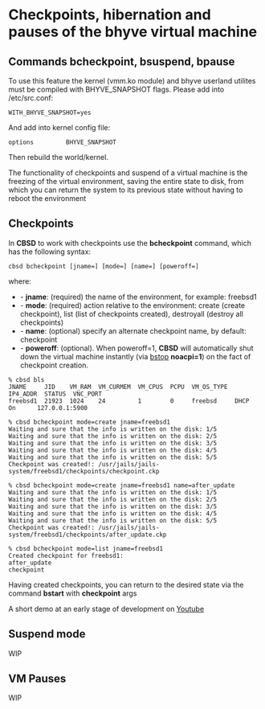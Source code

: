 # Checkpoints, hibernation and pauses of the bhyve virtual machine

## Commands bcheckpoint, bsuspend, bpause

To use this feature the kernel (vmm.ko module) and bhyve userland utilites must be compiled with BHYVE\_SNAPSHOT flags. Please add into /etc/src.conf:

```
WITH_BHYVE_SNAPSHOT=yes

```

And add into kernel config file:

```
options         BHYVE_SNAPSHOT

```

Then rebuild the world/kernel.

The functionality of checkpoints and suspend of a virtual machine is the freezing of the virtual environment, saving the entire state to disk, from which you can return the system to its previous state without having to reboot the environment

## Checkpoints

In **CBSD** to work with checkpoints use the **bcheckpoint** command, which has the following syntax:

```
cbsd bcheckpoint [jname=] [mode=] [name=] [poweroff=]
```

where:

- \- **jname**: (required) the name of the environment, for example: freebsd1
- \- **mode**: (required) action relative to the environment: create (create checkpoint), list (list of checkpoints created), destroyall (destroy all checkpoints)
- \- **name**: (optional) specify an alternate checkpoint name, by default: checkpoint
- \- **poweroff**: (optional). When poweroff=1, **CBSD** will automatically shut down the virtual machine instantly
(via [bstop](http://www.bsdstore.ru/en/13.0.x/wf_bstop_bstart_ssi.html) **noacpi=1**) on the fact of checkpoint creation.

```
% cbsd bls
JNAME     JID    VM_RAM  VM_CURMEM  VM_CPUS  PCPU  VM_OS_TYPE  IP4_ADDR  STATUS  VNC_PORT
freebsd1  21923  1024    24         1        0     freebsd     DHCP      On      127.0.0.1:5900

% cbsd bcheckpoint mode=create jname=freebsd1
Waiting and sure that the info is written on the disk: 1/5
Waiting and sure that the info is written on the disk: 2/5
Waiting and sure that the info is written on the disk: 3/5
Waiting and sure that the info is written on the disk: 4/5
Waiting and sure that the info is written on the disk: 5/5
Checkpoint was created!: /usr/jails/jails-system/freebsd1/checkpoints/checkpoint.ckp

% cbsd bcheckpoint mode=create jname=freebsd1 name=after_update
Waiting and sure that the info is written on the disk: 1/5
Waiting and sure that the info is written on the disk: 2/5
Waiting and sure that the info is written on the disk: 3/5
Waiting and sure that the info is written on the disk: 4/5
Waiting and sure that the info is written on the disk: 5/5
Checkpoint was created!: /usr/jails/jails-system/freebsd1/checkpoints/after_update.ckp

% cbsd bcheckpoint mode=list jname=freebsd1
Created checkpoint for freebsd1:
after_update
checkpoint
```

Having created checkpoints, you can return to the desired state via the command **bstart** with **checkpoint** args

A short demo at an early stage of development on [Youtube](https://youtu.be/cyFDnmTKY_c)

## Suspend mode

WIP

## VM Pauses

WIP

